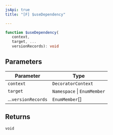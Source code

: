 ```yaml
---
jsApi: true
title: "[F] $useDependency"

---
```

```ts
function $useDependency(
   context, 
   target, ...
   versionRecords): void
```

## Parameters

| Parameter | Type |
| ------ | ------ |
| `context` | `DecoratorContext` |
| `target` | `Namespace` \| `EnumMember` |
| ...`versionRecords` | `EnumMember`[] |

## Returns

`void`
